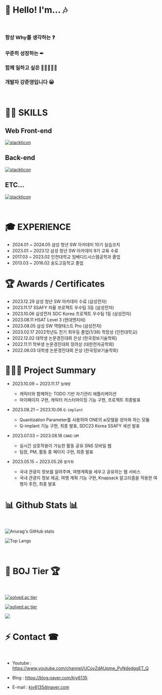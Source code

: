 




# 🎵 Hello! I'm... 🎶

<br>

### 항상 Why를 생각하는 ❓

### 꾸준히 성장하는 ✒

### 함께 일하고 싶은 👨🏻‍🤝‍👨🏻

### 개발자 강준영입니다 😀

<br>

# 👨‍💻 SKILLS


## Web Front-end

[![stackticon](https://firebasestorage.googleapis.com/v0/b/stackticon-81399.appspot.com/o/images%2F1704105096854?alt=media&token=ecaf4b63-0c65-4aa8-ab49-4b27a36b0006)](https://github.com/msdio/stackticon)

## Back-end

[![stackticon](https://firebasestorage.googleapis.com/v0/b/stackticon-81399.appspot.com/o/images%2F1704105412270?alt=media&token=3dec7abb-3318-4460-9290-4b5cda93af49)](https://github.com/msdio/stackticon)

## ETC...

[![stackticon](https://firebasestorage.googleapis.com/v0/b/stackticon-81399.appspot.com/o/images%2F1704105604901?alt=media&token=50540579-694d-43c8-a6b6-e3d33dc051e4)](https://github.com/msdio/stackticon)




<!-- <hr>
  
<img src="https://img.shields.io/badge/C-white?style={flat}&logo=C&logoColor=blue"/>  <img src="https://img.shields.io/badge/C++-black?style={flat}&logo=Cplusplus&logoColor=white"/> <img src="https://img.shields.io/badge/C Sharp-white?style={flat}&logo=csharp&logoColor=239120"/> <img src="https://img.shields.io/badge/Python-white?style={flat}&logo=python&logoColor=blue"/>  <img src="https://img.shields.io/badge/Kotlin-white?style={flat}&logo=Kotlin&logoColor=7F52FF"/>  <img src="https://img.shields.io/badge/Lua-black?style={flat}&logo=Lua&logoColor=#2C2D72"/> <img src="https://img.shields.io/badge/Java-red?style={flat}&logo=Java&logoColor=red"/>
  
  
  <img src="https://img.shields.io/badge/Spring-black?style={flat}&logo=Spring&logoColor=#6DB33F"/> <img src="https://img.shields.io/badge/SpringBoot-red?style={flat}&logo=Spring-boot&logoColor=#6DB33F"/> <img src="https://img.shields.io/badge/MyBatis-black?style={flat}&logo=mabatis&logoColor=black"/> <img src="https://img.shields.io/badge/MySQL-red?style={flat}&logo=mysql&logoColor=blue"/>  <img src="https://img.shields.io/badge/Express.js-black?style={flat}&logo=node.js&logoColor=blue"/>  
  
  
  
  <img src="https://img.shields.io/badge/HTML5-black?style={flat}&logo=HTML5&logoColor=#E34F26"/>  <img src="https://img.shields.io/badge/CSS3-black?style={flat}&logo=CSS3&logoColor=##1572B6"/> <img src="https://img.shields.io/badge/JavaScript-black?style={flat}&logo=javascript&logoColor=yellow"/> <img src="https://img.shields.io/badge/Vue.js-red?style={flat}&logo=Vue.js&logoColor=#4FC08D"/> <img src="https://img.shields.io/badge/Bootstrap_Vue-black?style={flat}&logo=Bootstrap&logoColor=##7952B3"/>
  
  
  <img src="https://img.shields.io/badge/Github-white?style={flat}&logo=GitHub&logoColor=black"/> <img src="https://img.shields.io/badge/Git-black?style={flat}&logo=Git&logoColor=#F05032"/>  <img src="https://img.shields.io/badge/AWS EC2-white?style={flat}&logo=amazonaws&logoColor=black"/> <img src="https://img.shields.io/badge/AWS RDS-white?style={flat}&logo=amazonaws&logoColor=black"/> 
  

  <img src="https://img.shields.io/badge/Linux-black?style={flat}&logo=Linux&logoColor=FCC624"/> <img src="https://img.shields.io/badge/Ubuntu-black?style={flat}&logo=Ubuntu&logoColor=E95420"/> <img src="https://img.shields.io/badge/TensorFlowLite-black?style={flat}&logo=TensorFlow&logoColor=orange"/>  <img src="https://img.shields.io/badge/Xamarin-black?style={flat}&logo=Xamarin&logoColor=3498DB"/>

  <hr>
  
# 🖱 Embedded Board ⌨
<img src="https://img.shields.io/badge/Arduino-black?style={flat}&logo=arduino&logoColor=sky"/> <img src="https://img.shields.io/badge/micro:bit-black?style={flat}&logo=micro:bit&logoColor=00ED00"/>  <img src="https://img.shields.io/badge/Raspberry Pi-red?style={flat}&logo=raspberrypi&logoColor=black"/>  <img src="https://img.shields.io/badge/ESP32-black?style={flat}&logo=Espressif&logoColor=red"/>

  <hr> -->

  <br>


# 🎓 EXPERIENCE

- 2024.01 ~ 2024.05    삼성 청년 SW 아카데미 10기 실습코치
- 2023.01 ~ 2023.12    삼성 청년 SW 아카데미 9기 교육 수료
- 2017.03 ~ 2023.02    인천대학교 임베디드시스템공학과 졸업
- 2013.03 ~ 2016.02    송도고등학교 졸업

# 🏆 Awards / Certificates

- 2023.12.29    삼성 청년 SW 아카데미 수료 (삼성전자)
- 2023.11.17    SSAFY 자율 프로젝트 우수팀 3등 (삼성전자)
- 2023.10.06    삼성전자 SDC Korea 프로젝트 우수팀 1등 (삼성전자)
- 2023.08.11    HSAT Level 3 (현대엔지비)
- 2023.08.05    삼성 SW 역량테스트 Pro (삼성전자)
- 2023.02.17    2022학년도 전기 최우등 졸업(1/38) 학장상 (인천대학교)
- 2022.12.02    대학생 논문경진대회 은상 (한국정보기술학회)
- 2022.11.11    학부생 논문경진대회 장려상 (대한전자공학회)
- 2022.06.03    대학생 논문경진대회 은상 (한국정보기술학회)

# 👨🏻‍💻 Project Summary 

- 2023.10.09 ~ 2023.11.17    `늘해랑`
    - 캐릭터와 함께하는 TODO 기반 자기관리 애플리케이션
    - 마이페이지 구현, 캐릭터 커스터마이징 기능 구현, 프로젝트 최종발표
- 2023.08.21 ~ 2023.10.06    `Q-implant`
    - Quantization Parameter를 사용하여 ONE의 ai모델을 양자화 하는 모듈
    - Q-implant 기능 구현, 최종 발표, SDC23 Korea SSAFY 세션 발표

- 2023.07.03 ~ 2023.08.18    `CHAE:UM`
    - 실시간 상호작용이 가능한 활동 공유 SNS 모바일 웹
    - 팀장, PM, 활동 중 페이지 구현, 최종 발표

- 2023.05.15 ~ 2023.05.26    `발자취`
    - 국내 관광지 정보를 알려주며, 여행계획을 세우고 공유하는 웹 서비스
    - 국내 관광지 정보 제공, 여행 계획 기능 구현, Knapsack 알고리즘을 적용한 여행지 추천, 최종 발표


<!--
# 🎞 Activities 🎨

<div align="left">
  
  ## 2023
  | **구분** | **활동명** | **기간** |
  |:---:|---|---:|
  | 발표 | SDC23 Korea SSAFY 세션 발표  | 2023.11.15
  | 활동 | 캐릭터와 함께하는 TODO기반 자기관리 애플리케이션 개발 [늘해랑]  | 2023.10.09 ~ 2023.11.17
  | 수상 | 삼성전자 SDC Korea 프로젝트 우수팀 1등 (삼성전자) | 2023.10.06 
  | 활동 | 삼성 오픈소스 ONE의 Quantization Parameter Importer 모듈 개발 [Q-implant] | 2023.08.21 ~ 2023.10.06 
  | 자격 | HSAT Level 3 취득 (현대 소프티어) | 2023.08.11
  | 자격 | SW 역량테스트 Pro (삼성전자) | 2023.08.05
  | 활동 | 활동 공유 SNS 모바일 웹 개발 [채움] | 2023.07.03 ~ 2023.08.18 
  | 활동 | 여행 서비스 제공 웹 사이트 개발 [발자취] | 2023.05.15 ~ 2023.05.26 
  | 자격 | Coding Specialist Professional 1급(Java) 취득 | 2023.05.13
  | 졸업 | 인천대학교 임베디드시스템공학과 졸업 (학장상, 평점 4.31/4.5) | 2023.02.17
  | 활동 | 삼성 청년 SW 아카데미 9기 | 2023.01.04 ~ 2023.12.29
  
<br>

  ## 2022
  | **구분** | **활동명** | **기간** |
  |:---:|---|---:|
  | 수상 | 한국정보기술학회 대학생 논문경진대회 우수논문상(은상) - 꿀벌 활동 모니터링 통합 시스템 | 2022.12.02 |
  | 수상 | 대한전자공학회 학부생 논문경진대회 장려상 - 임베디드 시스템을 위한 두 실시간 객체 탐지 알고리즘의 성능 비교 | 2022.11.11 |
  | 활동 | MapleStory Worlds X SUPER HACKATHON 2022 기획 + 개발 트랙 참여 | 2022.09.07 ~ 2022.12.16
  | 수상 | 한국정보기술학회 대학생 논문경진대회 우수논문상(은상) - CCW 알고리즘 기반 꿀벌 카운팅 시스템 및 꿀벌 분류 시스템 | 2022.06.03 |
  | 활동 | 임베디드통신시스템 TA | 2022.03 ~ 2022.06|
  | 활동 | TensorFlow 딥러닝 모델을 이용한 헬스케어 애플리케이션 개발 | 2022.03 ~ 2022.11|
  | 활동 | 이상기상 대응을 위한 꿀벌의 비적응 양상 예측 및 경보 시스템 연구 | 2022.02 ~ 2022.12|
  | 활동 | 2022 삼성 SDS 동계 알고리즘 특강 수료 | 2022.01 ~ 2022.01 |
  
<br>

  ## 2021
  | **구분** | **활동명** | **기간** |
  |:---:|---|---:|
  | 활동 | 제 3회 INU 코드 페스티벌 장려상 | 2021.12.18 |
  | 활동 | 와이파이 채널상태정보(CSI)를 활용한 실내 위치추적 알고리즘 개발 | 2021.09 ~ 2021.12 |
  | 활동 | 2021 INU 전공 및 진로 페스티벌 TA (임베디드시스템공학과) | 2021.08 ~ 2021.08 |
  | 활동 | SCPC 2021 Round 2 참여 | 2021.08.07 |
  | 활동 | 인천대학교 Wireless Communication Lab (무선통신연구실) 학부연구생 | 2021.07 ~ 2022.12|
  

  
  </div>
  
  <br> -->
 
# 📊 Github Stats 📊

<br>
  
![Anurag's GitHub stats](https://github-readme-stats.vercel.app/api?username=Judgement9882&show_icons=true&theme=radical)
<!--![Anurag's GitHub stats](https://github-readme-stats.vercel.app/api?username=Judgement9882&show_icons=true&theme=cobalt)-->

![Top Langs](https://github-readme-stats.vercel.app/api/top-langs/?username=Judgement9882&layout=compact&theme=dracula)


  <br>
 
# 🥇 BOJ Tier 🏆
  
<br>

[![solved.ac tier](http://mazassumnida.wtf/api/mini/generate_badge?boj=judgement)](https://solved.ac/judgement)
  
  
[![solved.ac tier](http://mazassumnida.wtf/api/v2/generate_badge?boj=Judgement)](https://solved.ac/judgement)
  
  
  <img src="http://mazandi.herokuapp.com/api?handle=judgement&theme=warm"/>
  
  <br>
  
# ⚡ Contact ☎

<br>

<div align="left">
  
   
- Youtube : https://www.youtube.com/channel/UCovZdAUpme_PyNdedggET_Q

- Blog : https://blog.naver.com/kjy6135

- E-mail : kjy6135@naver.com
    
  </div>




